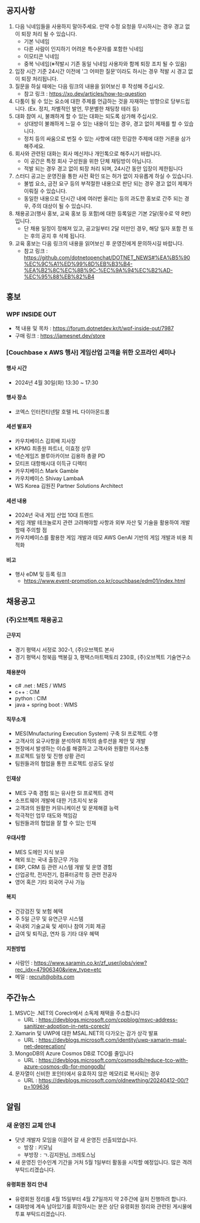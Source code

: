 ## 공지사항

1. 다음 닉네임들을 사용하지 말아주세요. 만약 수정 요청을 무시하시는 경우 경고 없이 퇴장 처리 될 수 있습니다.
   * 기본 닉네임
   * 다른 사람이 인지하기 어려운 특수문자를 포함한 닉네임
   * 이모티콘 닉네임
   * 중복 닉네임(※적발시 기존 동일 닉네임 사용자와 함께 퇴장 조치 될 수 있음)
2. 입장 시간 기준 24시간 이전에 '그 어떠한 질문'이라도 하시는 경우 적발 시 경고 없이 퇴장 처리됩니다.
3. 질문을 하실 때에는 다음 링크의 내용을 읽어보신 후 작성해 주십시오. 
   * 참고 링크 : https://xo.dev/articles/how-to-question
4. 다툼이 될 수 있는 요소에 대한 주제를 언급하는 것을 자재하는 방향으로 당부드립니다.
   (Ex. 정치, 차별적인 발언, 무분별한 채팅창 테러 등)
5. 대화 참여 시, 불쾌하게 할 수 있는 대화는 되도록 삼가해 주십시오.
   * 상대방이 불쾌하게 느낄 수 있는 내용이 있는 경우, 경고 없이 제재를 할 수 있습니다.
   * 정치 등의 싸움으로 번질 수 있는 사항에 대한 민감한 주제에 대한 거론을 삼가해주세요.
6. 회사와 관련된 대화는 회사 메신저나 개인톡으로 해주시기 바랍니다. 
   * 이 공간은 특정 회사 구성원을 위한 단체 채팅방이 아닙니다. 
   * 적발 되는 경우 경고 없이 퇴장 처리 되며, 24시간 동안 입장이 제한됩니다
7. 스터디 공고는 운영진을 통한 사전 확인 또는 허가 없이 자유롭게 하실 수 있습니다.
   * 불법 요소, 금전 요구 등의 부적절한 내용으로 판단 되는 경우 경고 없이 제재가 이뤄질 수 있습니다.
   * 동일한 내용으로 단시간 내에 여러번 올리는 등의 과도한 홍보로 간주 되는 경우, 주의 대상이 될 수 있습니다.
8. 채용공고(행사 홍보, 교육 홍보 등 포함)에 대한 등록일은 기본 2달(횟수로 약 8번)입니다.
   * 단 채용 일정이 정해져 있고, 공고일부터 2달 미만인 경우, 해당 일자 포함 전 또는 후의 공지 후 삭제 됩니다.
9. 교육 홍보는 다음 링크의 내용을 읽어보신 후 운영진에게 문의하시길 바랍니다.
   * 참고 링크 : https://github.com/dotnetopenchat/DOTNET_NEWS#%EA%B5%90%EC%9C%A1%ED%99%8D%EB%B3%B4-%EA%B2%8C%EC%8B%9C-%EC%9A%94%EC%B2%AD-%EC%95%88%EB%82%B4

## 홍보

### WPF INSIDE OUT
  * 책 내용 및 목차 : https://forum.dotnetdev.kr/t/wpf-inside-out/7987
  * 구매 링크 : https://jamesnet.dev/store

### [Couchbase x AWS 행사] 게임산업 고객을 위한 오프라인 세미나 

#### 행사 시간
* 2024년 4월 30일(화) 13:30 ~ 17:30

#### 행사 장소
* 코엑스 인터컨티넨탈 호텔 HL 다이아몬드룸

#### 세션 발표자
* 카우치베이스 김희배 지사장
* KPMG 최종원 파트너, 이효정 상무
* 넥슨게임즈 블루아카이브 김용하 총괄 PD
* 모티프 대항해시대 이득규 디렉터
* 카우치베이스 Mark Gamble
* 카우치베이스 Shivay LambaA
* WS Korea 김원진 Partner Solutions Architect

#### 세션 내용
* 2024년 국내 게임 산업 10대 트렌드 
* 게임 개발 테크놀로지 관련 고려해야할 사항과 외부 자산 및 기술을 활용하여 개발할때 주의할 점 
* 카우치베이스를 활용한 게임 개발과 데모 
AWS GenAI 기반의 게임 개발과 비용 최적화

#### 비고
* 행사 eDM 및 등록 링크 
  * https://www.event-promotion.co.kr/couchbase/edm01/index.html

## 채용공고

### (주)오브젝트 채용공고

#### 근무지
- 경기 평택시 서정로 302-1, (주)오브젝트 본사
- 경기 평택시 청북읍 백봉길 3, 평택스마트팩토리 230호, (주)오브젝트 기술연구소

#### 채용분야
- c# .net : MES / WMS
- c++ : CIM
- python : CIM
- java + spring boot : WMS

#### 직무소개
- MES(Mnufacturing Execution System) 구축 SI 프로젝트 수행
- 고객사의 요구사항을 분석하여 최적의 솔루션을 제안 및 개발
- 현장에서 발생하는 이슈를 해결하고 고객사와 원활한 의사소통
- 프로젝트 일정 및 진행 상황 관리
- 팀원들과의 협업을 통한 프로젝트 성공도 달성

#### 인재상
- MES 구축 경험 또는 유사한 SI 프로젝트 경력
- 소프트웨어 개발에 대한 기초지식 보유
- 고객과의 원활한 커뮤니케이션 및 문제해결 능력
- 적극적인 업무 태도와 책임감
- 팀원들과의 협업을 잘 할 수 있는 인재

#### 우대사항
- MES 도메인 지식 보유
- 해외 또는 국내 출장근무 가능
- ERP, CRM 등 관련 시스템 개발 및 운영 경험
- 산업공학, 전자전기, 컴퓨터공학 등 관련 전공자
- 영어 혹은 기타 외국어 구사 가능

#### 복지
- 건강검진 및 보험 혜택
- 주 5일 근무 및 유연근무 시스템
- 국내외 기술교육 및 세미나 참여 기회 제공
- 급여 및 퇴직금, 연차 등 기타 대우 혜택

#### 지원방법
- 사람인 : https://www.saramin.co.kr/zf_user/jobs/view?rec_idx=47906340&view_type=etc
- 메일 : recruit@objts.com

## 주간뉴스

1. MSVC는 .NET의 Coreclr에서 소독제 채택을 주소합니다
   * URL : https://devblogs.microsoft.com/cppblog/msvc-address-sanitizer-adoption-in-nets-coreclr/
2. Xamarin 및 UWP에 대한 MSAL.NET의 다가오는 감가 상각 발표
   * URL : https://devblogs.microsoft.com/identity/uwp-xamarin-msal-net-deprecation/
3. MongoDB의 Azure Cosmos DB로 TCO를 줄입니다
   * URL : https://devblogs.microsoft.com/cosmosdb/reduce-tco-with-azure-cosmos-db-for-mongodb/
4. 문자열이 신비한 포인터에서 유효하지 않은 메모리로 복사되는 경우
   * URL : https://devblogs.microsoft.com/oldnewthing/20240412-00/?p=109636

## 알림

### 새 운영진 교체 안내

* 닷넷 개발자 모임을 이끌어 갈 새 운영진 선출되었습니다.
  * 방장 : 키모님
  * 부방장 : ㄱ.김지원님, 크레토스님
* 새 운영진 인수인계 기간을 거처 5월 1일부터 활동을 시작할 예정입니다. 많은 격려 부탁드리겠습니다.

#### 유령회원 정리 안내

* 유령회원 정리를 4월 15일부터 4월 27일까지 약 2주간에 걸처 진행하려 합니다.
* 대화방에 계속 남아있기를 희망하시는 분은 상단 유령회원 정리와 관련된 게시물에 투표 부탁드리겠습니다.

